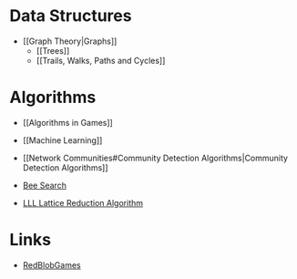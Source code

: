 # Data Structures 
* [[Graph Theory|Graphs]]
	* [[Trees]]
	* [[Trails, Walks, Paths and Cycles]]

# Algorithms 
* [[Algorithms in Games]]
* [[Machine Learning]]
* [[Network Communities#Community Detection Algorithms|Community Detection Algorithms]]

* [Bee Search](https://en.wikipedia.org/wiki/Bees_algorithm)
* [LLL Lattice Reduction Algorithm](https://en.wikipedia.org/wiki/Lenstra–Lenstra–Lovász_lattice_basis_reduction_algorithm)

# Links 
* [RedBlobGames](https://www.redblobgames.com) 